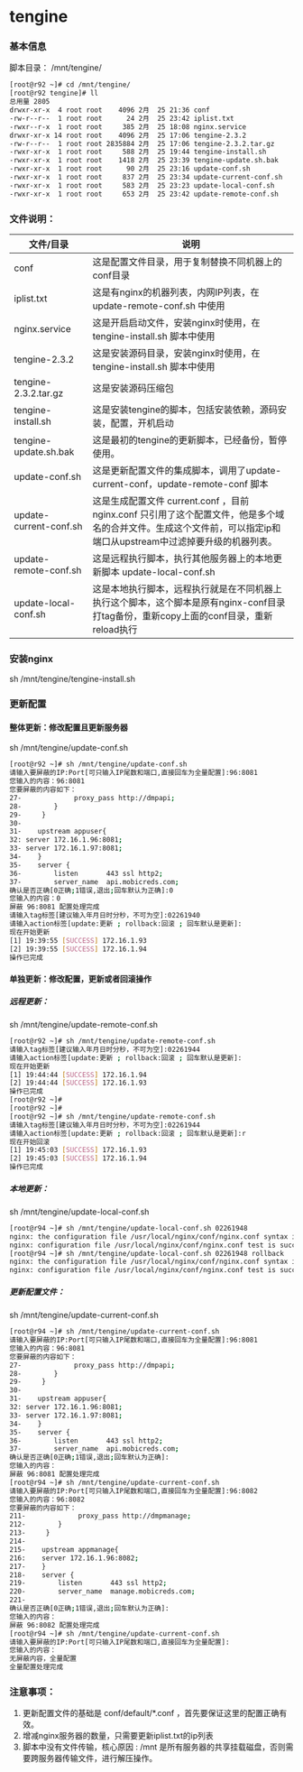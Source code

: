 # tengine

### 基本信息
脚本目录： /mnt/tengine/
```bash
[root@r92 ~]# cd /mnt/tengine/
[root@r92 tengine]# ll
总用量 2805
drwxr-xr-x  4 root root    4096 2月  25 21:36 conf
-rw-r--r--  1 root root      24 2月  25 23:42 iplist.txt
-rwxr--r-x  1 root root     385 2月  25 18:08 nginx.service
drwxr-xr-x 14 root root    4096 2月  25 17:06 tengine-2.3.2
-rw-r--r--  1 root root 2835884 2月  25 17:06 tengine-2.3.2.tar.gz
-rwxr-xr-x  1 root root     588 2月  25 19:44 tengine-install.sh
-rwxr-xr-x  1 root root    1418 2月  25 23:39 tengine-update.sh.bak
-rwxr-xr-x  1 root root      90 2月  25 23:16 update-conf.sh
-rwxr-xr-x  1 root root     837 2月  25 23:34 update-current-conf.sh
-rwxr-xr-x  1 root root     583 2月  25 23:23 update-local-conf.sh
-rwxr-xr-x  1 root root     653 2月  25 23:42 update-remote-conf.sh
```

### 文件说明：

| 文件/目录 | 说明  |
| ------------ | ------------ |
| conf | 这是配置文件目录，用于复制替换不同机器上的conf目录 |
| iplist.txt | 这是有nginx的机器列表，内网IP列表，在update-remote-conf.sh 中使用 |
| nginx.service | 这是开启启动文件，安装nginx时使用，在 tengine-install.sh 脚本中使用 |
| tengine-2.3.2 | 这是安装源码目录，安装nginx时使用，在 tengine-install.sh 脚本中使用 |
| tengine-2.3.2.tar.gz | 这是安装源码压缩包 |
| tengine-install.sh | 这是安装tengine的脚本，包括安装依赖，源码安装，配置，开机启动 |
| tengine-update.sh.bak | 这是最初的tengine的更新脚本，已经备份，暂停使用。|
| update-conf.sh | 这是更新配置文件的集成脚本，调用了update-current-conf，update-remote-conf 脚本 |
| update-current-conf.sh | 这是生成配置文件 current.conf ，目前nginx.conf 只引用了这个配置文件，他是多个域名的合并文件。生成这个文件前，可以指定ip和端口从upstream中过滤掉要升级的机器列表。|
| update-remote-conf.sh | 这是远程执行脚本，执行其他服务器上的本地更新脚本 update-local-conf.sh |
| update-local-conf.sh |这是本地执行脚本，远程执行就是在不同机器上执行这个脚本，这个脚本是原有nginx-conf目录打tag备份，重新copy上面的conf目录，重新reload执行 |



### 安装nginx
sh /mnt/tengine/tengine-install.sh

### 更新配置

#### 整体更新：修改配置且更新服务器
sh /mnt/tengine/update-conf.sh
```bash
[root@r92 ~]# sh /mnt/tengine/update-conf.sh
请输入要屏蔽的IP:Port[可只输入IP尾数和端口,直接回车为全量配置]:96:8081
您输入的内容：96:8081
您要屏蔽的内容如下：
27-             proxy_pass http://dmpapi;
28-        }
29-     }
30-
31-    upstream appuser{
32:	server 172.16.1.96:8081;
33-	server 172.16.1.97:8081;
34-    }
35-    server {
36-        listen       443 ssl http2;
37-        server_name  api.mobicreds.com;
确认是否正确[0正确;1错误,退出;回车默认为正确]:0
您输入的内容：0
屏蔽 96:8081 配置处理完成
请输入tag标签[建议输入年月日时分秒，不可为空]:02261940
请输入action标签[update:更新 ; rollback:回滚 ; 回车默认是更新]:
现在开始更新
[1] 19:39:55 [SUCCESS] 172.16.1.93
[2] 19:39:55 [SUCCESS] 172.16.1.94
操作已完成
```

#### 单独更新：修改配置，更新或者回滚操作
##### 远程更新：
sh /mnt/tengine/update-remote-conf.sh
```bash
[root@r92 ~]# sh /mnt/tengine/update-remote-conf.sh
请输入tag标签[建议输入年月日时分秒，不可为空]:02261944
请输入action标签[update:更新 ; rollback:回滚 ; 回车默认是更新]:
现在开始更新
[1] 19:44:44 [SUCCESS] 172.16.1.94
[2] 19:44:44 [SUCCESS] 172.16.1.93
操作已完成
[root@r92 ~]#
[root@r92 ~]#
[root@r92 ~]# sh /mnt/tengine/update-remote-conf.sh
请输入tag标签[建议输入年月日时分秒，不可为空]:02261944
请输入action标签[update:更新 ; rollback:回滚 ; 回车默认是更新]:r
现在开始回滚
[1] 19:45:03 [SUCCESS] 172.16.1.93
[2] 19:45:03 [SUCCESS] 172.16.1.94
操作已完成
```

##### 本地更新：
sh /mnt/tengine/update-local-conf.sh
```bash
[root@r94 ~]# sh /mnt/tengine/update-local-conf.sh 02261948
nginx: the configuration file /usr/local/nginx/conf/nginx.conf syntax is ok
nginx: configuration file /usr/local/nginx/conf/nginx.conf test is successful
[root@r94 ~]# sh /mnt/tengine/update-local-conf.sh 02261948 rollback
nginx: the configuration file /usr/local/nginx/conf/nginx.conf syntax is ok
nginx: configuration file /usr/local/nginx/conf/nginx.conf test is successful
```

##### 更新配置文件：
sh /mnt/tengine/update-current-conf.sh
```bash
[root@r94 ~]# sh /mnt/tengine/update-current-conf.sh
请输入要屏蔽的IP:Port[可只输入IP尾数和端口,直接回车为全量配置]:96:8081
您输入的内容：96:8081
您要屏蔽的内容如下：
27-             proxy_pass http://dmpapi;
28-        }
29-     }
30-
31-    upstream appuser{
32:	server 172.16.1.96:8081;
33-	server 172.16.1.97:8081;
34-    }
35-    server {
36-        listen       443 ssl http2;
37-        server_name  api.mobicreds.com;
确认是否正确[0正确;1错误,退出;回车默认为正确]:
您输入的内容：
屏蔽 96:8081 配置处理完成
[root@r94 ~]# sh /mnt/tengine/update-current-conf.sh
请输入要屏蔽的IP:Port[可只输入IP尾数和端口,直接回车为全量配置]:96:8082
您输入的内容：96:8082
您要屏蔽的内容如下：
211-             proxy_pass http://dmpmanage;
212-        }
213-     }
214-
215-    upstream appmanage{
216:	server 172.16.1.96:8082;
217-    }
218-    server {
219-        listen       443 ssl http2;
220-        server_name  manage.mobicreds.com;
221-
确认是否正确[0正确;1错误,退出;回车默认为正确]:
您输入的内容：
屏蔽 96:8082 配置处理完成
[root@r94 ~]# sh /mnt/tengine/update-current-conf.sh
请输入要屏蔽的IP:Port[可只输入IP尾数和端口,直接回车为全量配置]:
您输入的内容：
无屏蔽内容，全量配置
全量配置处理完成
```

### 注意事项：
1. 更新配置文件的基础是 conf/default/*.conf  ，首先要保证这里的配置正确有效。
2. 增减nginx服务器的数量，只需要更新iplist.txt的ip列表
3. 脚本中没有文件传输，核心原因 : /mnt 是所有服务器的共享挂载磁盘，否则需要跨服务器传输文件，进行解压操作。


